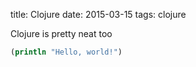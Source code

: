 title: Clojure
date: 2015-03-15
tags: clojure

Clojure is pretty neat too

```clojure
(println "Hello, world!")
```

